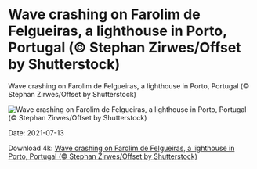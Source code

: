 # Wave crashing on Farolim de Felgueiras, a lighthouse in Porto, Portugal (© Stephan Zirwes/Offset by Shutterstock)

Wave crashing on Farolim de Felgueiras, a lighthouse in Porto, Portugal (© Stephan Zirwes/Offset by Shutterstock)

![Wave crashing on Farolim de Felgueiras, a lighthouse in Porto, Portugal (© Stephan Zirwes/Offset by Shutterstock)](https://bing.com/th?id=OHR.LighthouseWave_EN-US6948276315_UHD.jpg&w=1024&h=576)

Date: 2021-07-13

Download 4k: [Wave crashing on Farolim de Felgueiras, a lighthouse in Porto, Portugal (© Stephan Zirwes/Offset by Shutterstock)](https://bing.com/th?id=OHR.LighthouseWave_EN-US6948276315_UHD.jpg)

